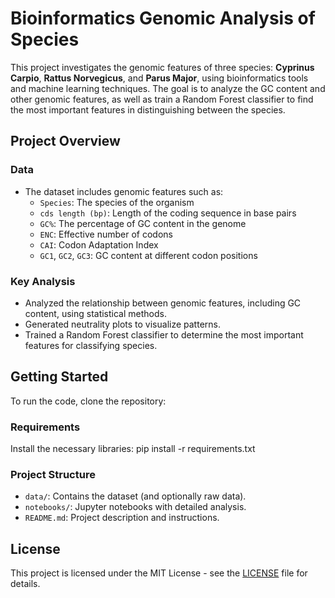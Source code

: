 # Bioinformatics Genomic Analysis of Species

This project investigates the genomic features of three species: **Cyprinus Carpio**, **Rattus Norvegicus**, and **Parus Major**, using bioinformatics tools and machine learning techniques. The goal is to analyze the GC content and other genomic features, as well as train a Random Forest classifier to find the most important features in distinguishing between the species.

## Project Overview

### Data
- The dataset includes genomic features such as:
  - `Species`: The species of the organism
  - `cds length (bp)`: Length of the coding sequence in base pairs
  - `GC%`: The percentage of GC content in the genome
  - `ENC`: Effective number of codons
  - `CAI`: Codon Adaptation Index
  - `GC1`, `GC2`, `GC3`: GC content at different codon positions
  
### Key Analysis
- Analyzed the relationship between genomic features, including GC content, using statistical methods.
- Generated neutrality plots to visualize patterns.
- Trained a Random Forest classifier to determine the most important features for classifying species.

## Getting Started

To run the code, clone the repository:


### Requirements

Install the necessary libraries: pip install -r requirements.txt


### Project Structure

- `data/`: Contains the dataset (and optionally raw data).
- `notebooks/`: Jupyter notebooks with detailed analysis.
- `README.md`: Project description and instructions.

## License

This project is licensed under the MIT License - see the [LICENSE](LICENSE) file for details.
